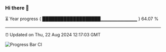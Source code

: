 ### Hi there 👋

⏳ Year progress { ███████████████████▁▁▁▁▁▁▁▁▁▁▁ } 64.07 %

---

⏰ Updated on Thu, 22 Aug 2024 12:17:03 GMT

![Progress Bar CI](https://github.com/Shyam-Makwana/GitHub-Actions-Demo/workflows/Progress%20Bar%20CI/badge.svg)
